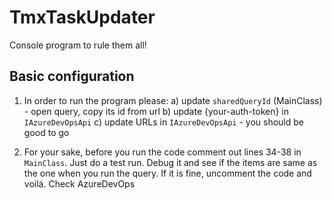 # TmxTaskUpdater
Console program to rule them all!

## Basic configuration
1. In order to run the program please:
    a) update `sharedQueryId` (MainClass) - open query, copy its id from url
    b) update {your-auth-token} in `IAzureDevOpsApi`
    c) update URLs in `IAzureDevOpsApi` - you should be good to go

2. For your sake, before you run the code comment out lines 34-38 in `MainClass`. Just do a test run. Debug it and see if the items are same as the one when you run the query. If it is fine, uncomment the code and voilá. Check AzureDevOps
